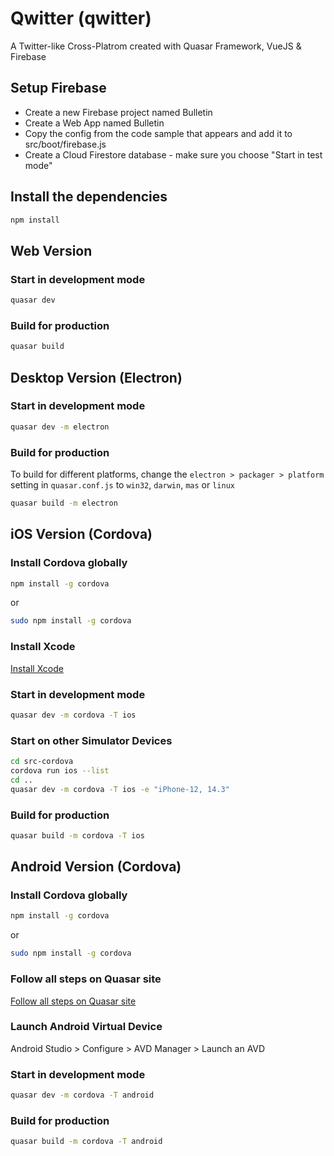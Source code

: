 # Qwitter (qwitter)

A Twitter-like Cross-Platrom created with Quasar Framework, VueJS & Firebase

## Setup Firebase
- Create a new Firebase project named Bulletin
- Create a Web App named Bulletin
- Copy the config from the code sample that appears and add it to src/boot/firebase.js
- Create a Cloud Firestore database - make sure you choose "Start in test mode"

## Install the dependencies
```bash
npm install
```

## Web Version

### Start  in development mode
```bash
quasar dev
```

### Build for production
```bash
quasar build
```

## Desktop Version (Electron)

### Start  in development mode
```bash
quasar dev -m electron
```

### Build for production
To build for different platforms, change the `electron > packager > platform` setting in `quasar.conf.js` to `win32`, `darwin`, `mas` or `linux`
```bash
quasar build -m electron
```

## iOS Version (Cordova)

### Install Cordova globally
```bash
npm install -g cordova
```
or
```bash
sudo npm install -g cordova
```

### Install Xcode

[Install Xcode](https://developer.apple.com/download/more/)

### Start  in development mode
```bash
quasar dev -m cordova -T ios
```

### Start on other Simulator Devices
```bash
cd src-cordova
cordova run ios --list
cd ..
quasar dev -m cordova -T ios -e "iPhone-12, 14.3"
```

### Build for production
```bash
quasar build -m cordova -T ios
```

## Android Version (Cordova)

### Install Cordova globally
```bash
npm install -g cordova
```
or
```bash
sudo npm install -g cordova
```

### Follow all steps on Quasar site

[Follow all steps on Quasar site](https://quasar.dev/quasar-cli/developing-cordova-apps/preparation#Android-setup)

### Launch Android Virtual Device
Android Studio > Configure > AVD Manager > Launch an AVD

### Start  in development mode
```bash
quasar dev -m cordova -T android
```

### Build for production
```bash
quasar build -m cordova -T android
```
